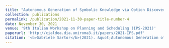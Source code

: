 ```yaml
---
title: "Autonomous Generation of Symbolic Knowledge via Option Discovery"
collection: publications
permalink: /publication/2021-11-30-paper-title-number-4
date: November 30, 2021
venue: '9th Italian Workshop on Planning and Scheduling (IPS-2021)'
paperurl: 'http://cialdea.dia.uniroma3.it/papers/2021-IPS.pdf'
citation: '<b>Gabriele Sartor</b>(2021). &quot;Autonomous Generation of Symbolic Knowledge via Option Discovery.&quot; <i>9th Italian Workshop on Planning and Scheduling 2021</i> '
---
```

